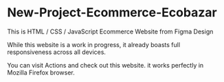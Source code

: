 # New-Project-Ecommerce-Ecobazar
This is HTML / CSS / JavaScript Ecommerce Website from Figma Design


While this website is a work in progress, it already boasts full responsiveness across all devices. 

You can visit Actions and check out this website. it works perfectly in Mozilla Firefox browser.
